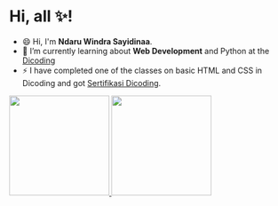 # Hi, all ✨! 

- 😄 Hi, I'm **Ndaru Windra Sayidinaa**.
- 🌱 I’m currently learning about **Web Development** and Python at the [Dicoding](https://www.dicoding.com/) 
- ⚡ I have completed one of the classes on basic HTML and CSS in Dicoding and got [Sertifikasi Dicoding](https://www.dicoding.com/certificates/RVZK4311EPD5).

<!--**NdaruWindra/NdaruWindra** is a ✨ _special_ ✨ repository because its `README.md` (this file) appears on your GitHub profile.

Here are some ideas to get you started:

- 🔭 I’m currently working on ...
- 🌱 I’m currently learning ...
- 👯 I’m looking to collaborate on ...
- 🤔 I’m looking for help with ...
- 💬 Ask me about ...
- 📫 How to reach me: ...
- 😄 Pronouns: ...
- ⚡ Fun fact: ...
-->

<p align="left">
<a href="https://github.com/NdaruWindra">
  <img height="180em" src="https://github-readme-stats-eight-theta.vercel.app/api?username=NdaruWindra&show_icons=true&theme=algolia&include_all_commits=true&count_private=true"/>
  <img height="180em" src="https://github-readme-stats-eight-theta.vercel.app/api/top-langs/?username=NdaruWindra&layout=compact&langs_count=8&theme=algolia"/>
</a>
</p>

